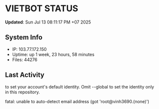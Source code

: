 # VIETBOT STATUS
**Updated**: Sun Jul 13 08:11:17 PM +07 2025

## System Info
- IP: 103.77.172.150
- Uptime: up 1 week, 23 hours, 58 minutes
- Files: 44276

## Last Activity

to set your account's default identity.
Omit --global to set the identity only in this repository.

fatal: unable to auto-detect email address (got 'root@vinh3690.(none)')
